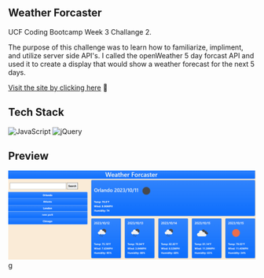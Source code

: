 ## Weather Forcaster

UCF Coding Bootcamp Week 3 Challange 2. 


The purpose of this challenge was to learn how to familiarize, impliment, and utilize server side API's. I called the openWeather 5 day forcast API and used it to create a display that would show a weather forecast for the next 5 days.  


<a href="https://cpicha20.github.io/Weather-Forcaster/" target="_blank">Visit the site by clicking here</a> 🚀


## Tech Stack

![JavaScript](https://img.shields.io/badge/javascript-%23323330.svg?style=for-the-badge&logo=javascript&logoColor=%23F7DF1E)
![jQuery](https://img.shields.io/badge/jquery-%230769AD.svg?style=for-the-badge&logo=jquery&logoColor=white)

## Preview 

![Preview](/assets/images/Screenshot%202023-10-10%20195008.png)g
